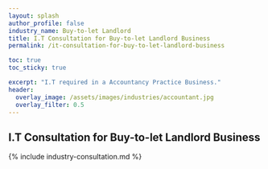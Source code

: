 ```yaml
---
layout: splash 
author_profile: false 
industry_name: Buy-to-let Landlord
title: I.T Consultation for Buy-to-let Landlord Business
permalink: /it-consultation-for-buy-to-let-landlord-business

toc: true
toc_sticky: true

excerpt: "I.T required in a Accountancy Practice Business."
header:
  overlay_image: /assets/images/industries/accountant.jpg
  overlay_filter: 0.5 
---
```


## I.T Consultation for Buy-to-let Landlord Business

{% include industry-consultation.md %}
